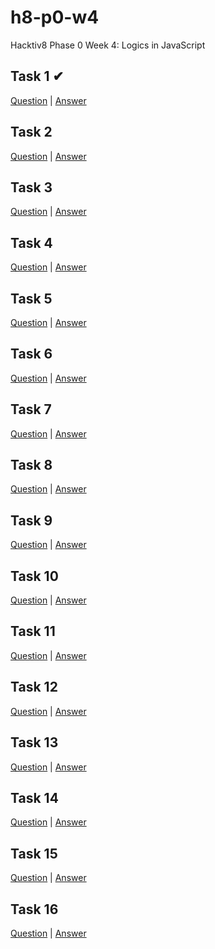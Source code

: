 # h8-p0-w4
Hacktiv8 Phase 0 Week 4: Logics in JavaScript

## Task 1 ✔
[Question](https://github.com/hacktiv8/phase-0-activities/blob/master/modules/challenge-angka-prima.md) 
| [Answer](https://github.com/fahrulnoer/h8-p0-w4/blob/master/exercise-1.js)

## Task 2 
[Question](https://github.com/hacktiv8/phase-0-activities/blob/master/modules/challenge-faktor-persekutuan-terbesar.md)
| [Answer](https://github.com/fahrulnoer/h8-p0-w4/blob/master/exercise-2.js)

## Task 3 
[Question](https://github.com/hacktiv8/phase-0-activities/blob/master/modules/challenge-cari-median.md)
| [Answer](https://github.com/fahrulnoer/h8-p0-w4/blob/master/exercise-3.js)

## Task 4 
[Question](https://github.com/hacktiv8/phase-0-activities/blob/master/modules/challenge-cari-modus.md)
| [Answer](https://github.com/fahrulnoer/h8-p0-w4/blob/master/exercise-4.js)

## Task 5 
[Question](https://github.com/hacktiv8/phase-0-activities/blob/master/modules/challenge-ubah-huruf.md)
| [Answer](https://github.com/fahrulnoer/h8-p0-w4/blob/master/exercise-5.js)

## Task 6 
[Question](https://github.com/hacktiv8/phase-0-activities/blob/master/modules/challenge-digit-perkalian-minimum.md)
| [Answer](https://github.com/fahrulnoer/h8-p0-w4/blob/master/exercise-6.js)
  
## Task 7 
[Question](https://github.com/hacktiv8/phase-0-activities/blob/master/modules/challenge-urutkan-abjad.md)
| [Answer](https://github.com/fahrulnoer/h8-p0-w4/blob/master/exercise-7.js)

## Task 8 
[Question](https://github.com/hacktiv8/phase-0-activities/blob/master/modules/challenge-tukar-besar-kecil.md)
| [Answer](https://github.com/fahrulnoer/h8-p0-w4/blob/master/exercise-8.js)

## Task 9 
[Question](https://github.com/hacktiv8/phase-0-activities/blob/master/modules/challenge-cek-ab.md)
| [Answer](https://github.com/fahrulnoer/h8-p0-w4/blob/master/exercise-9.js)

## Task 10 
[Question](https://github.com/hacktiv8/phase-0-activities/blob/master/modules/challenge-object-literal.md)
| [Answer](https://github.com/fahrulnoer/h8-p0-w4/blob/master/exercise-10.js)

## Task 11 
[Question](https://github.com/hacktiv8/phase-0-activities/blob/master/modules/challenge-shopping-time.md)
| [Answer](https://github.com/fahrulnoer/h8-p0-w4/blob/master/exercise-11.js)

## Task 12 
[Question](https://github.com/hacktiv8/phase-0-activities/blob/master/modules/challenge-toko-x.md)
| [Answer](https://github.com/fahrulnoer/h8-p0-w4/blob/master/exercise-12.js)

## Task 13 
[Question](https://github.com/hacktiv8/phase-0-activities/blob/master/modules/challenge-deep-sum.md)
| [Answer](https://github.com/fahrulnoer/h8-p0-w4/blob/master/exercise-13.js)

## Task 14 
[Question](https://github.com/hacktiv8/phase-0-activities/blob/master/modules/challenge-naik-angkot.md)
| [Answer](https://github.com/fahrulnoer/h8-p0-w4/blob/master/exercise-14.js)

## Task 15 
[Question](https://github.com/hacktiv8/phase-0-activities/blob/master/modules/challenge-highest-score.md)
| [Answer](https://github.com/fahrulnoer/h8-p0-w4/blob/master/exercise-15.js)

## Task 16 
[Question](https://github.com/hacktiv8/phase-0-activities/blob/master/modules/challenge-graduates.md)
| [Answer](https://github.com/fahrulnoer/h8-p0-w4/blob/master/exercise-16.js)